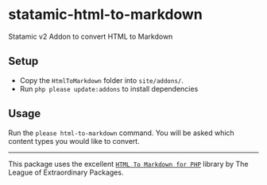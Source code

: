 # statamic-html-to-markdown
Statamic v2 Addon to convert HTML to Markdown

## Setup

* Copy the `HtmlToMarkdown` folder into `site/addons/`.
* Run `php please update:addons` to install dependencies

## Usage

Run the `please html-to-markdown` command. You will be asked which content types you would like to convert.

___

This package uses the excellent [`HTML To Markdown for PHP`](https://github.com/thephpleague/html-to-markdown) library by The League of Extraordinary Packages.
